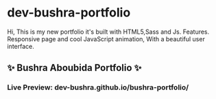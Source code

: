 # dev-bushra-portfolio
Hi, This is my new portfolio it's built with HTML5,Sass and Js. Features. Responsive page and cool JavaScript animation, With a beautiful user interface. 

## ✨ Bushra Aboubida Portfolio ✨

### Live Preview: dev-bushra.github.io/bushra-portfolio/
